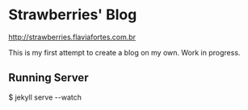 Strawberries' Blog
==================

http://strawberries.flaviafortes.com.br

This is my first attempt to create a blog on my own. Work in progress.

## Running Server
  $ jekyll serve --watch
